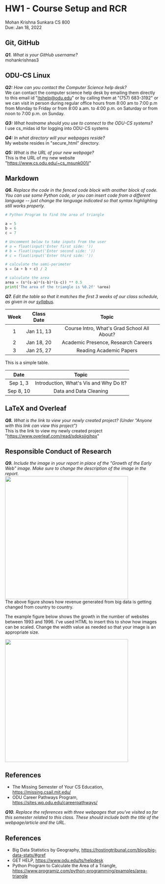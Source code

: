 # HW1 - Course Setup and RCR

Mohan Krishna Sunkara
CS 800  
Due: Jan 18, 2022

## Git, GitHub

***Q1.** What is your GitHub username?*
<br/> mohankrishnas3
## ODU-CS Linux

***Q2:** How can you contact the Computer Science help desk?*
<br/>We can contact the computer science help desk by emailing them directly to this email id "itshelp@odu.edu" or by calling them at "(757) 683-3192" or we can visit in person during regular office hours from 8:00 am to 7:00 p.m from Monday to Friday or from 8:00 a.am. to 4:00 p.m. on Saturday or from noon to 7:00 p.m. on Sunday.

***Q3:** What hostname should you use to connect to the ODU-CS systems?*
<br/>I use cs_midas id for logging into ODU-CS systems

***Q4:** In what directory will your webpages reside?*
<br/>My website resides in "secure_html" directory.

***Q5:** What is the URL of your new webpage?*
<br/>This is the URL of my new website "https://www.cs.odu.edu/~cs_msunk001/"

## Markdown

***Q6.** Replace the code in the fenced code block with another block of code. You can use some Python code, or you can insert code from a different language -- just change the language indicated so that syntax highlighting still works properly.*

```python
# Python Program to find the area of triangle

a = 5
b = 6
c = 7

# Uncomment below to take inputs from the user
# a = float(input('Enter first side: '))
# b = float(input('Enter second side: '))
# c = float(input('Enter third side: '))

# calculate the semi-perimeter
s = (a + b + c) / 2

# calculate the area
area = (s*(s-a)*(s-b)*(s-c)) ** 0.5
print('The area of the triangle is %0.2f' %area)
```

***Q7.** Edit the table so that it matches the first 3 weeks of our class schedule, as given in our [syllabus](https://github.com/odu-cs800-research/public/blob/main/spr22/syllabus.md).*

|Week|Class Date|Topic|
|:---:|:---:|:---:|
|1|Jan 11, 13|Course Intro, What's Grad School All About?|
|2|Jan 18, 20|Academic Presence, Research Careers|
|3|Jan 25, 27|Reading Academic Papers|

This is a simple table.  

|Date|Topic|
|:---:|:---:|
|Sep 1, 3|Introduction, What's Vis and Why Do It?|
|Sep 8, 10|Data and Data Cleaning|

## LaTeX and Overleaf

***Q8.** What is the link to view your newly created project? (Under "Anyone with this link can view this project")*
<br/>This is the link to view my newly created project "https://www.overleaf.com/read/sdpksjjgjhpx"

## Responsible Conduct of Research

***Q9.** Include the image in your report in place of the "Growth of the Early Web" image. Make sure to change the description of the image in the report.*
<br/><img src="https://hostingtribunal.com/wp-content/uploads/2020/09/unnamed.jpg"  width = 400/>
<br/>The above figure shows how revenue generated from big data is getting changed from country to country. 


The example figure below shows the growth in the number of websites between 1993 and 1996.  I've used HTML to insert this to show how images can be scaled.  Change the width value as needed so that your image is an appropriate size.

<img src="growth-early-web.png" width=400 />

## References

* The Missing Semester of Your CS Education, https://missing.csail.mit.edu/
* ODU Career Pathways Program, https://sites.wp.odu.edu/careerpathways/

***Q10.** Replace the references with three webpages that you've visited so far this semester related to this class. These should include both the title of the webpage/article and the URL.*
 
 ## References

* Big Data Statistics by Geography, https://hostingtribunal.com/blog/big-data-stats/#gref
* GET HELP, https://www.odu.edu/ts/helpdesk
* Python Program to Calculate the Area of a Triangle, https://www.programiz.com/python-programming/examples/area-triangle
